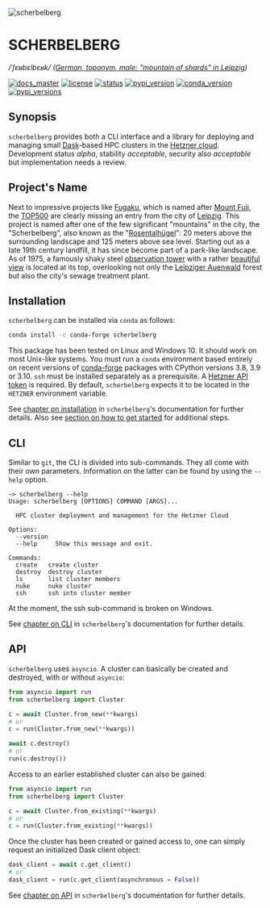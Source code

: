 ![scherbelberg](https://github.com/pleiszenburg/bewegung/blob/master/docs/source/_static/logo01.png?raw=true)

# SCHERBELBERG

*/ˈʃɛʁbɛlbɛʁk/ ([German, toponym, male: "mountain of shards" in Leipzig](https://commons.wikimedia.org/wiki/Category:Rosentalh%C3%BCgel_(Leipzig)))*

<!-- [![build_master](https://github.com/pleiszenburg/scherbelberg/actions/workflows/test.yaml/badge.svg?branch=master "Build Status: master / release")](https://github.com/pleiszenburg/scherbelberg/actions/workflows/test.yaml) -->
[![docs_master](https://readthedocs.org/projects/scherbelberg/badge/?version=latest&style=flat-square "Documentation Status: master / release")](https://scherbelberg.readthedocs.io/en/latest/)
[![license](https://img.shields.io/pypi/l/scherbelberg.svg?style=flat-square "GNU Lesser General Public License v2.1")](https://github.com/pleiszenburg/scherbelberg/blob/master/LICENSE)
[![status](https://img.shields.io/pypi/status/scherbelberg.svg?style=flat-square "Project Development Status")](https://github.com/pleiszenburg/scherbelberg/issues)
[![pypi_version](https://img.shields.io/pypi/v/scherbelberg.svg?style=flat-square "Project Development Status")](https://pypi.python.org/pypi/scherbelberg)
[![conda_version](https://img.shields.io/conda/vn/conda-forge/scherbelberg.svg?style=flat-square "conda version")](https://anaconda.org/conda-forge/scherbelberg)
[![pypi_versions](https://img.shields.io/pypi/pyversions/scherbelberg.svg?style=flat-square "Available on PyPi - the Python Package Index")](https://pypi.python.org/pypi/scherbelberg)
<!-- [![chat](https://img.shields.io/matrix/zugbruecke:matrix.org.svg?style=flat-square "Matrix Chat Room")](https://matrix.to/#/#zugbruecke:matrix.org)
[![mailing_list](https://img.shields.io/badge/mailing%20list-groups.io-8cbcd1.svg?style=flat-square "Mailing List")](https://groups.io/g/zugbruecke-dev) -->

## Synopsis

`scherbelberg` provides both a CLI interface and a library for deploying and managing small [Dask](https://dask.org/)-based HPC clusters in the [Hetzner cloud](http://cloud.hetzner.com/). Development status *alpha*, stability *acceptable*, security also *acceptable* but implementation needs a review.

## Project's Name

Next to impressive projects like [Fugaku](https://en.wikipedia.org/wiki/Fugaku_(supercomputer)), which is named after [Mount Fuji](https://en.wikipedia.org/wiki/Mount_Fuji), the [TOP500](https://en.wikipedia.org/wiki/TOP500) are clearly missing an entry from the city of [Leipzig](https://en.wikipedia.org/wiki/Leipzig). This project is named after one of the few significant "mountains" in the city, the "Scherbelberg", also known as the "[Rosentalhügel](https://commons.wikimedia.org/wiki/Category:Rosentalh%C3%BCgel_(Leipzig))": 20 meters above the surrounding landscape and 125 meters above sea level. Starting out as a late 19th century landfill, it has since become part of a park-like landscape. As of 1975, a famously shaky steel [observation tower](https://commons.wikimedia.org/wiki/Category:Rosentalturm) with a rather [beautiful view](https://commons.wikimedia.org/wiki/Category:Views_from_Rosentalturm) is located at its top, overlooking not only the [Leipziger Auenwald](https://en.wikipedia.org/wiki/Leipzig_Riverside_Forest) forest but also the city's sewage treatment plant.

## Installation

`scherbelberg` can be installed via `conda` as follows:

```bash
conda install -c conda-forge scherbelberg
```

This package has been tested on Linux and Windows 10. It should work on most Unix-like systems. You must run a `conda` environment based entirely on recent versions of [conda-forge](https://conda-forge.org/) packages with CPython versions 3.8, 3.9 or 3.10. ``ssh`` must be installed separately as a prerequisite. A [Hetzner API token](https://docs.hetzner.cloud/#getting-started) is required. By default, `scherbelberg` expects it to be located in the `HETZNER` environment variable.

See [chapter on installation](https://scherbelberg.readthedocs.io/en/latest/installation.html) in `scherbelberg`'s documentation for further details. Also see [section on how to get started](https://scherbelberg.readthedocs.io/en/latest/gettingstarted.html) for additional steps.

## CLI

Similar to `git`, the CLI is divided into sub-commands. They all come with their own parameters. Information on the latter can be found by using the `--help` option.

```
~> scherbelberg --help
Usage: scherbelberg [OPTIONS] COMMAND [ARGS]...

  HPC cluster deployment and management for the Hetzner Cloud

Options:
  --version
  --help     Show this message and exit.

Commands:
  create   create cluster
  destroy  destroy cluster
  ls       list cluster members
  nuke     nuke cluster
  ssh      ssh into cluster member
```

At the moment, the ssh sub-command is broken on Windows.

See [chapter on CLI](https://scherbelberg.readthedocs.io/en/latest/cli.html) in `scherbelberg`'s documentation for further details.

## API

`scherbelberg` uses `asyncio`. A cluster can basically be created and destroyed, with or without `asyncio`:

```python
from asyncio import run
from scherbelberg import Cluster

c = await Cluster.from_new(**kwargs)
# or
c = run(Cluster.from_new(**kwargs))

await c.destroy()
# or
run(c.destroy())
```

Access to an earlier established cluster can also be gained:

```python
from asyncio import run
from scherbelberg import Cluster

c = await Cluster.from_existing(**kwargs)
# or
c = run(Cluster.from_existing(**kwargs))
```

Once the cluster has been created or gained access to, one can simply request an initialized Dask client object:

```python
dask_client = await c.get_client()
# or
dask_client = run(c.get_client(asynchronous = False))
```

See [chapter on API](https://scherbelberg.readthedocs.io/en/latest/api.html) in `scherbelberg`'s documentation for further details.
